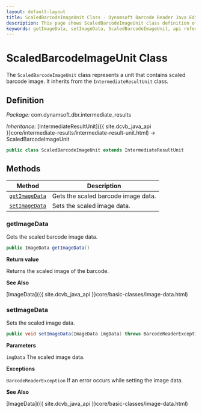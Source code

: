 ```yaml
---
layout: default-layout
title: ScaledBarcodeImageUnit Class - Dynamsoft Barcode Reader Java Edition API Reference
description: This page shows ScaledBarcodeImageUnit class definition of Dynamsoft Barcode Reader SDK Java Edition.
keywords: getImageData, setImageData, ScaledBarcodeImageUnit, api reference
---
```

# ScaledBarcodeImageUnit Class

The `ScaledBarcodeImageUnit` class represents a unit that contains scaled barcode image. It inherits from the `IntermediateResultUnit` class.

## Definition

*Package:* com.dynamsoft.dbr.intermediate_results

*Inheritance:* [IntermediateResultUnit]({{ site.dcvb_java_api }}core/intermediate-results/intermediate-result-unit.html) -> ScaledBarcodeImageUnit

```java
public class ScaledBarcodeImageUnit extends IntermediateResultUnit
```

## Methods

| Method                            | Description |
|-----------------------------------|-------------|
| [`getImageData`](#getimagedata)           | Gets the scaled barcode image data.|
| [`setImageData`](#setimagedata)           | Sets the scaled image data.|

### getImageData

Gets the scaled barcode image data.

```java
public ImageData getImageData()
```

**Return value**

Returns the scaled image of the barcode.

**See Also**

[ImageData]({{ site.dcvb_java_api }}core/basic-classes/image-data.html)

### setImageData

Sets the scaled image data.

```java
public void setImageData(ImageData imgData) throws BarcodeReaderException
```

**Parameters**

`imgData` The scaled image data.

**Exceptions**

`BarcodeReaderException` If an error occurs while setting the image data.

**See Also**

[ImageData]({{ site.dcvb_java_api }}core/basic-classes/image-data.html)
